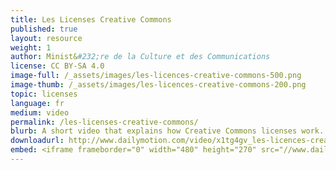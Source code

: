 ```yaml
---
title: Les Licenses Creative Commons
published: true
layout: resource
weight: 1
author: Minist&#232;re de la Culture et des Communications
license: CC BY-SA 4.0
image-full: /_assets/images/les-licences-creative-commons-500.png
image-thumb: /_assets/images/les-licences-creative-commons-200.png
topic: licenses
language: fr
medium: video
permalink: /les-licenses-creative-commons/
blurb: A short video that explains how Creative Commons licenses work.
downloadurl: http://www.dailymotion.com/video/x1tg4gv_les-licences-creative-commons_webcam
embed: <iframe frameborder="0" width="480" height="270" src="//www.dailymotion.com/embed/video/x1tg4gv" allowfullscreen></iframe><br /><a href="http://www.dailymotion.com/video/x1tg4gv_les-licences-creative-commons_webcam" target="_blank">Les licences Creative Commons</a> <i>by <a href="http://www.dailymotion.com/culture-gouv" target="_blank">culture-gouv</a></i>
---
```


